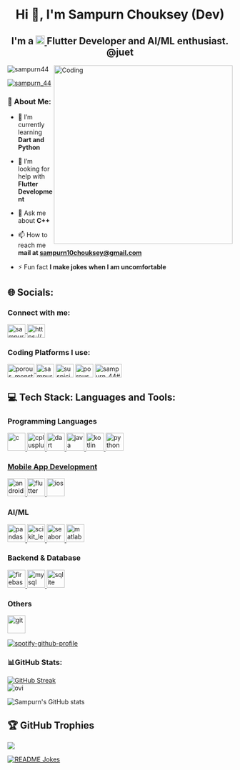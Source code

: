 <!--![Header](/image.png)-->
<h1 align="center">Hi 👋, I'm Sampurn Chouksey (Dev)</h1>
<h2 align="center"> I'm a  <a href="https://flutter.dev" target="_blank" rel="noreferrer"> <img src="https://www.vectorlogo.zone/logos/flutterio/flutterio-icon.svg" alt="flutter" width="20" height="20"/> </a>Flutter Developer and AI/ML enthusiast. @juet </h2>
<img align="right" alt="Coding" width="400" src="https://camo.githubusercontent.com/5ddf73ad3a205111cf8c686f687fc216c2946a75005718c8da5b837ad9de78c9/68747470733a2f2f7468756d62732e6766796361742e636f6d2f4576696c4e657874446576696c666973682d736d616c6c2e676966">
<p align="left"> <img src="https://komarev.com/ghpvc/?username=sampurn44&label=Profile%20views&color=0e75b6&style=flat" alt="sampurn44" /> </p>

<p align="left"> <a href="https://twitter.com/sampurn_44" target="blank"><img src="https://img.shields.io/twitter/follow/sampurn_44?logo=twitter&style=for-the-badge" alt="sampurn_44" /></a> </p>
<h3> 💫 About Me:</h3>

-  🌱 I’m currently learning **Dart and Python**

- 🤝 I’m looking for help with **Flutter Development**

- 💬 Ask me about **C++**

- 📫 How to reach me **mail at sampurn10chouksey@gmail.com**

- ⚡ Fun fact **I make jokes when I am uncomfortable**
## 🌐 Socials:
<h3 align="left">Connect with me:</h3>
<p align="left">
<a href="https://twitter.com/sampurn_44" target="blank"><img align="center" src="https://upload.wikimedia.org/wikipedia/commons/thumb/6/6f/Logo_of_Twitter.svg/512px-Logo_of_Twitter.svg.png?20220821125553" alt="sampurn_44" height="30" width="40" /> </a>
<a href="https://linkedin.com/in/https://www.linkedin.com/in/sampurn-chouksey-072a23220/" target="blank"><img align="center" src="https://upload.wikimedia.org/wikipedia/commons/thumb/c/ca/LinkedIn_logo_initials.png/800px-LinkedIn_logo_initials.png" alt="https://www.linkedin.com/in/sampurn-chouksey-072a23220/" height="30" width="40" /></a>
  <h3 align="left">Coding Platforms I use: </h3>
  <p align="left">
<a href="https://www.codechef.com/users/porous_monster" target="blank"><img align="center" src="https://upload.wikimedia.org/wikipedia/en/thumb/7/7b/Codechef%28new%29_logo.svg/1200px-Codechef%28new%29_logo.svg.png" alt="porous_monster" height="30" width="60" /> </a>
<a href="https://www.hackerrank.com/sampurn10chouks1" target="blank"><img align="center" src="https://upload.wikimedia.org/wikipedia/commons/thumb/6/65/HackerRank_logo.png/800px-HackerRank_logo.png" alt="sampurn10chouks1" height="30" width="40" /></a>
<a href="https://codeforces.com/profile/suspicious31" target="blank"><img align="center" src="https://cdn.iconscout.com/icon/free/png-256/free-code-forces-3628695-3029920.png" alt="suspicious31" height="30" width="40" /></a>
<a href="https://www.leetcode.com/porous_monster" target="blank"><img align="center" src="https://leetcode.com/static/images/LeetCode_logo_rvs.png" alt="porous_monster" height="30" width="40" /></a>
<a href="https://www.codingninjas.com/codestudio/profile/ad67612e-4549-4fc7-ae86-38ad1456aa59" target="blank"><img align="center" src="https://asset.brandfetch.io/idQVGbrvGL/idFrWdCkB5.png" alt="sampurn_44#8459" height="30" width="60" /></a>
</p>
<h2 align="left">
💻 Tech Stack: Languages and Tools:</h2>
<h3 align="left">Programming Languages </h3>
<p align="left"> <a href="https://www.cprogramming.com/" target="_blank" rel="noreferrer"> <img src="https://upload.wikimedia.org/wikipedia/commons/thumb/1/18/C_Programming_Language.svg/1200px-C_Programming_Language.svg.png" alt="c" width="40" height="40"/> </a> <a href="https://www.w3schools.com/cpp/" target="_blank" rel="noreferrer"> <img src="https://upload.wikimedia.org/wikipedia/commons/thumb/1/18/ISO_C%2B%2B_Logo.svg/1822px-ISO_C%2B%2B_Logo.svg.png" alt="cplusplus" width="40" height="40"/> </a> <a href="https://dart.dev" target="_blank" rel="noreferrer"> <img src="https://www.vectorlogo.zone/logos/dartlang/dartlang-icon.svg" alt="dart" width="40" height="40"/> </a><a href="https://www.java.com" target="_blank" rel="noreferrer"> <img src="https://upload.wikimedia.org/wikipedia/en/thumb/3/30/Java_programming_language_logo.svg/1200px-Java_programming_language_logo.svg.png" alt="java" width="40" height="40"/> </a>  <a href="https://kotlinlang.org" target="_blank" rel="noreferrer"> <img src="https://www.vectorlogo.zone/logos/kotlinlang/kotlinlang-icon.svg" alt="kotlin" width="40" height="40"/> </a> <a href="https://www.python.org" target="_blank" rel="noreferrer"> <img src="https://www.pngmart.com/files/7/Python-PNG-File.png" alt="python" width="40" height="40"/> </p>
<h3 align="left">Mobile App Development </h3> <p align="left"> <a href="https://developer.android.com" target="_blank" rel="noreferrer"> <img src="https://upload.wikimedia.org/wikipedia/commons/thumb/6/64/Android_logo_2019_%28stacked%29.svg/1031px-Android_logo_2019_%28stacked%29.svg.png" alt="android" width="40" height="40"/> </a> <a href="https://flutter.dev" target="_blank" rel="noreferrer"> <img src="https://www.vectorlogo.zone/logos/flutterio/flutterio-icon.svg" alt="flutter" width="40" height="40"/> </a> <a href="https://developer.apple.com" target="_blank" rel="noreferrer"> <img src="https://upload.wikimedia.org/wikipedia/commons/thumb/c/ca/IOS_logo.svg/1024px-IOS_logo.svg.png" alt="ios" width="40" height="40"/> </a> </p>
<h3 align="left">AI/ML </h3> <p align="left"> <a href="https://pandas.pydata.org/" target="_blank" rel="noreferrer"> <img src="https://upload.wikimedia.org/wikipedia/commons/thumb/2/22/Pandas_mark.svg/270px-Pandas_mark.svg.png" alt="pandas" width="40" height="40"/> </a> </a> <a href="https://scikit-learn.org/" target="_blank" rel="noreferrer"> <img src="https://upload.wikimedia.org/wikipedia/commons/0/05/Scikit_learn_logo_small.svg" alt="scikit_learn" width="40" height="40"/> </a> <a href="https://seaborn.pydata.org/" target="_blank" rel="noreferrer"> <img src="https://seaborn.pydata.org/_images/logo-mark-lightbg.svg" alt="seaborn" width="40" height="40"/><a href="https://www.mathworks.com/" target="_blank" rel="noreferrer"> <img src="https://upload.wikimedia.org/wikipedia/commons/2/21/Matlab_Logo.png" alt="matlab" width="40" height="40"/> </a> </p>
<h3 align="left">Backend & Database </h3> <p align="left"> <a href="https://firebase.google.com/" target="_blank" rel="noreferrer"> <img src="https://www.vectorlogo.zone/logos/firebase/firebase-icon.svg" alt="firebase" width="40" height="40"/> </a> <a href="https://www.mysql.com/" target="_blank" rel="noreferrer"> <img src="https://download.logo.wine/logo/MySQL/MySQL-Logo.wine.png" alt="mysql" width="40" height="40"/> </a><a href="https://www.sqlite.org/" target="_blank" rel="noreferrer"> <img src="https://www.vectorlogo.zone/logos/sqlite/sqlite-icon.svg" alt="sqlite" width="40" height="40"/> </a>  </p>
<h3 align="left">Others </h3> <p align="left"><a href="https://git-scm.com/" target="_blank" rel="noreferrer"> <img src="https://www.vectorlogo.zone/logos/git-scm/git-scm-icon.svg" alt="git" width="40" height="40"/> </a>  </p>

[![spotify-github-profile](https://spotify-github-profile.vercel.app/api/view?uid=g217mjq3f1vo2locjlm8m71ql&cover_image=true&theme=default&show_offline=false&background_color=121212&interchange=true&bar_color=53b14f&bar_color_cover=true)](https://github.com/kittinan/spotify-github-profile)

<h3 align="left">
 📊GitHub Stats:</h3> 

[![GitHub Streak](https://streak-stats.demolab.com?user=Sampurn44&theme=python-dark&date_format=M%20j%5B%2C%20Y%5D)](https://git.io/streak-stats)  
<img src="https://github-readme-stats.vercel.app/api/top-langs?username=Sampurn44&show_icons=true&locale=en&layout=compact&theme=chartreuse-dark" alt="ovi" />

![Sampurn's GitHub stats](https://github-readme-stats.vercel.app/api?username=Sampurn44&show_icons=true&theme=tokyonight)

## 🏆 GitHub Trophies
![](https://github-profile-trophy.vercel.app/?username=Sampurn44&theme=discord&no-frame=true&no-bg=true&margin-w=4)




<a href="https://readme-jokes.vercel.app"><img align="center" src="https://readme-jokes.vercel.app/api" alt="README Jokes"></a>










<!---
Sampurn44/Sampurn44 is a ✨ special ✨ repository because its `README.md` (this file) appears on your GitHub profile.
You can click the Preview link to take a look at your changes.
--->

